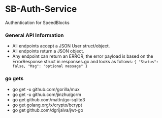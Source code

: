 # SB-Auth-Service
Authentication for SpeedBlocks

### General API Information
- All endpoints accept a JSON User struct/object.
- All endpoints return a JSON object.
- Any endpoint can return an ERROR; the error payload is based on the ErrorResponse struct in responses.go and looks as follows:
`{
  "Status": false,
  "Msg": "optional message"
}`

### go gets
- go get -u github.com/gorilla/mux
- go get -u github.com/jinzhu/gorm
- go get github.com/mattn/go-sqlite3
- go get golang.org/x/crypto/bcrypt
- go get github.com/dgrijalva/jwt-go
